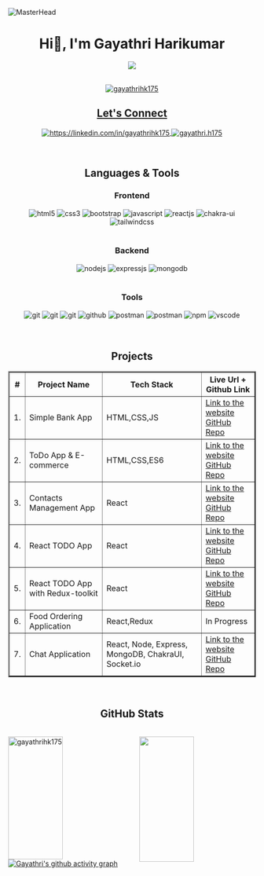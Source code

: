 ![MasterHead](https://wallpapercave.com/wp/wp8903933.jpg)
<!----------------------------------- Heading Section ------------------------------------>
<h1 align="center">
    Hi👋, I'm Gayathri Harikumar
</h1>

<!----------------------------------- About Section ------------------------------------>


<p align="center" height="300px">
  <a href="https://github.com/DenverCoder1/readme-typing-svg">
   <div align="center">
 <img src="https://readme-typing-svg.herokuapp.com/?lines=Aspiring+Full+Stack+Web+Developer;An+Enthusiastic+Learner;Life-Long+Learner&color=cyan&center=true" />
</div>

<br>
<p align="center"> <img src="https://komarev.com/ghpvc/?username=gayathrihk175&label=Profile%20views&color=0e75b6&style=flat" alt="gayathrihk175" /> </p>


<!----------------------------------- Social Media Links Section ------------------------------------>

<h2 align="center">Let's Connect</h2>
<p align="center">
    <a href="https://linkedin.com/in/gayathrihk175">
        <img align="center" src="https://img.shields.io/badge/LinkedIn-317cab?style=for-the-badge&logo=linkedin&logoColor=white" alt="https://linkedin.com/in/gayathrihk175" />
    </a>
   <a title="gayathri.h175@gmail.com" href="mailto:gayathri.h175@gmail.com">
        <img align="center" src="https://img.shields.io/badge/Gmail-cb3127?style=for-the-badge&logo=gmail&logoColor=white" alt="gayathri.h175" />
    </a>
</p>
<br>

<!----------------------------------- Tech Stack Section ------------------------------------>

<h2 align="center">Languages & Tools</h2>

 <div align="center"><h3 align="center">Frontend</h3>
   <img src="https://img.shields.io/badge/html5-%23E34F26.svg?style=for-the-badge&logo=html5&logoColor=white" align="center" alt="html5">
   <img src = "https://img.shields.io/badge/css3-%231572B6.svg?style=for-the-badge&logo=css3&logoColor=white" align="center" alt="css3">
     <img src ="https://img.shields.io/badge/Bootstrap-563D7C?style=for-the-badge&logo=bootstrap&logoColor=white" align="center" alt="bootstrap">
   <img src ="https://img.shields.io/badge/javascript-%23323330.svg?style=for-the-badge&logo=javascript&logoColor=%23F7DF1E" align="center" alt="javascript">
   <img src="https://img.shields.io/badge/React-20232A?style=for-the-badge&logo=react&logoColor=61DAFB"  align="center" alt="reactjs" />
   <img src = "https://img.shields.io/badge/chakra ui-%234ED1C5.svg?style=for-the-badge&logo=chakraui&logoColor=white" align="center" alt="chakra-ui"/>
    <img src = "https://img.shields.io/badge/tailwindcss-%2338B2AC.svg?style=for-the-badge&logo=tailwind-css&logoColor=white" align="center" alt="tailwindcss"/>
 </div>

 <br/>

 <div align="center"><h3 align="center">Backend</h3> 
   <img src="https://img.shields.io/badge/Node.js-339933?style=for-the-badge&logo=nodedotjs&logoColor=white" align="center" alt="nodejs" />
   <img src="https://img.shields.io/badge/Express.js-000000?style=for-the-badge&logo=express&logoColor=white" align="center" alt="expressjs"/>
   <img src="https://img.shields.io/badge/MongoDB-4EA94B?style=for-the-badge&logo=mongodb&logoColor=white" align="center" alt="mongodb"/>
 </div>

 <br/>

<div align="center"><h3 align="center">Tools</h3> 
   <img src="https://img.shields.io/badge/netlify-%23000000.svg?style=for-the-badge&logo=netlify&logoColor=#00C7B7" align="center" alt="git"/>
   <img src="https://img.shields.io/badge/vercel-%23000000.svg?style=for-the-badge&logo=vercel&logoColor=whit" align="center" alt="git"/>
   <img src="https://img.shields.io/badge/Git-f44d27?style=for-the-badge&logo=git&logoColor=white"  align="center" alt="git"/>
   <img src="https://img.shields.io/badge/GitHub-100000?style=for-the-badge&logo=github&logoColor=white"  align="center" alt="github"/>
   <img src ="https://img.shields.io/badge/Postman-FF6C37?style=for-the-badge&logo=postman&logoColor=white" align="center" alt="postman">
    <img src ="https://img.shields.io/badge/Hoppscotch-31C48D?style=for-the-badge&logo=hoppscotch&logoColor=white" align="center" alt="postman">
   <img src = "https://img.shields.io/badge/NPM-%23000000.svg?style=for-the-badge&logo=npm&logoColor=white" align="center" alt="npm">
   <img src="https://img.shields.io/badge/Visual%20Studio-5C2D91.svg?style=for-the-badge&logo=visual-studio&logoColor=white"  align="center" alt="vscode"/>
   <br/>
   <br/>
 </div> 
 

<br>
<!----------------------------------- Project Section ------------------------------------>

<h2 align="center">Projects</h2>

<table align="center" border="2">
   <thead>
        <tr>
            <th>#</th>
            <th>Project Name</th>
            <th>Tech Stack</th>
            <th>Live Url + Github Link</th>
        </tr>
    </thead>
      <tbody>
       <tr>
            <td>1.</td>
            <td>Simple Bank App</td>
            <td>HTML,CSS,JS</td>
            <td>
                <a href="https://6506e8c05ed2ae30c028ce55--venerable-sopapillas-56d199.netlify.app/" target="_blank">Link to the website</a> <br/>
                <a href="https://github.com/gayathrihk175/Bank-App-JS" target="_blank">GitHub Repo</a>
           </td>
        </tr>
         <tr>
            <td>2.</td>
            <td>ToDo App & E-commerce</td>
            <td>HTML,CSS,ES6</td>
            <td>
                <a href="https://todo-list-lilac-delta.vercel.app/" target="_blank">Link to the website</a> <br/>
                <a href="https://github.com/gayathrihk175/ES6-Projects" target="_blank">GitHub Repo</a>
           </td>
        </tr>
          <tr>
            <td>3.</td>
            <td>Contacts Management App</td>
            <td>React</td>
            <td>
                <a href="https://gayathrihk175.github.io/Contacts-Manager/" target="_blank">Link to the website</a> <br/>
                <a href="https://github.com/gayathrihk175/Contacts-Manager" target="_blank">GitHub Repo</a>
           </td>
        </tr>
        <tr>
            <td>4.</td>
            <td>React TODO App</td>
            <td>React</td>
            <td>
                <a href="https://gayathrihk175.github.io/React-TODO-App/" target="_blank">Link to the website</a> <br/>
                <a href="https://github.com/gayathrihk175/React-TODO-App" target="_blank">GitHub Repo</a>
           </td>
        </tr>
          <tr>
            <td>5.</td>
            <td>React TODO App with Redux-toolkit</td>
            <td>React</td>
            <td>
                <a href="https://todo-redux-675qt4z0d-gayathrih175-gmailcom.vercel.app/" target="_blank">Link to the website</a> <br/>
                <a href="https://github.com/gayathrihk175/redux-todo" target="_blank">GitHub Repo</a>
           </td>
        </tr>
           <tr>
            <td>6.</td>
            <td>Food Ordering Application</td>
            <td>React,Redux</td>
            <td>
               In Progress
           </td>
        </tr>
          <tr>
            <td>7.</td>
            <td>Chat Application</td>
            <td>React, Node, Express, MongoDB, ChakraUI, Socket.io</td>
            <td>
                <a href="" target="_blank">Link to the website</a> <br/>
                <a href="https://github.com/gayathrihk175/chat-app" target="_blank">GitHub Repo</a>
           </td>
        </tr>
    </tbody>  

</table>

<br/>

<!----------------------------------- GitHub Stats Section ------------------------------------>

<h2 align="center">GitHub Stats</h2>


<br>
<div display="flex">
   <img align="left" src="https://github-readme-streak-stats.herokuapp.com?user=gayathrihk175&theme=tokyonight&border_radius=10" alt="gayathrihk175" height="250px" width="47%" />
  <img align="right" src="https://github-readme-stats.vercel.app/api?username=gayathrihk175&show_icons=true&theme=tokyonight&border_radus=10" height="255px" width="47%"/>
</div>



<!----------------------------------- GitHub Contribution Section ------------------------------------>

[![Gayathri's github activity graph](https://github-readme-activity-graph.vercel.app/graph?username=gayathrihk175&theme=github)](https://github.com/gayathrihk175/github-readme-activity-graph)

